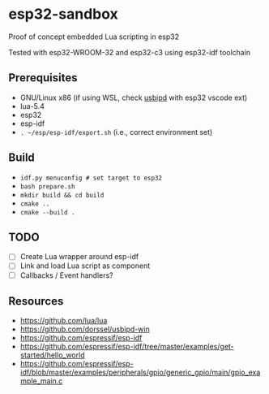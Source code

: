 # esp32-sandbox

Proof of concept embedded Lua scripting in esp32

Tested with esp32-WROOM-32 and esp32-c3 using esp32-idf toolchain

## Prerequisites
- GNU/Linux x86 (if using WSL, check [usbipd](https://github.com/dorssel/usbipd-win) with esp32 vscode ext)
- lua-5.4
- esp32
- esp-idf
- `. ~/esp/esp-idf/export.sh` (i.e., correct environment set)

## Build
- `idf.py menuconfig # set target to esp32`
- `bash prepare.sh`
- `mkdir build && cd build`
- `cmake ..`
- `cmake --build .`

## TODO
- [ ] Create Lua wrapper around esp-idf
- [ ] Link and load Lua script as component
- [ ] Callbacks / Event handlers?

## Resources
- https://github.com/lua/lua
- https://github.com/dorssel/usbipd-win
- https://github.com/espressif/esp-idf
- https://github.com/espressif/esp-idf/tree/master/examples/get-started/hello_world
- https://github.com/espressif/esp-idf/blob/master/examples/peripherals/gpio/generic_gpio/main/gpio_example_main.c
